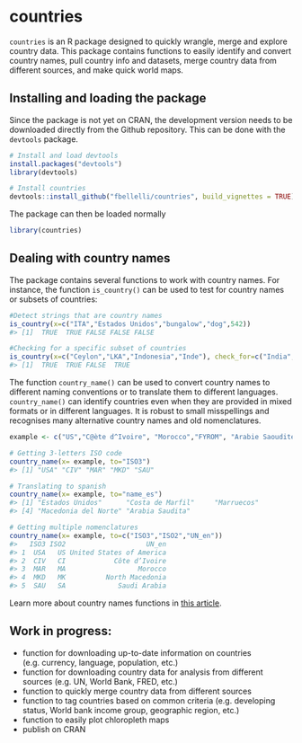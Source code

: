 
<!-- README.md is generated from README.Rmd. Please edit that file -->

# countries

<!-- badges: start -->
<!-- badges: end -->

`countries` is an R package designed to quickly wrangle, merge and
explore country data. This package contains functions to easily identify
and convert country names, pull country info and datasets, merge country
data from different sources, and make quick world maps.

## Installing and loading the package

Since the package is not yet on CRAN, the development version needs to
be downloaded directly from the Github repository. This can be done with
the `devtools` package.

``` r
# Install and load devtools
install.packages("devtools")
library(devtools)

# Install countries
devtools::install_github("fbellelli/countries", build_vignettes = TRUE)
```

The package can then be loaded normally

``` r
library(countries)
```

## Dealing with country names

The package contains several functions to work with country names. For
instance, the function `is_country()` can be used to test for country
names or subsets of countries:

``` r
#Detect strings that are country names
is_country(x=c("ITA","Estados Unidos","bungalow","dog",542))
#> [1]  TRUE  TRUE FALSE FALSE FALSE

#Checking for a specific subset of countries
is_country(x=c("Ceylon","LKA","Indonesia","Inde"), check_for=c("India","Sri Lanka"))
#> [1]  TRUE  TRUE FALSE  TRUE
```

The function `country_name()` can be used to convert country names to
different naming conventions or to translate them to different
languages. `country_name()` can identify countries even when they are
provided in mixed formats or in different languages. It is robust to
small misspellings and recognises many alternative country names and old
nomenclatures.

``` r
example <- c("US","C@ète d^Ivoire", "Morocco","FYROM", "Arabie Saoudite")

# Getting 3-letters ISO code
country_name(x= example, to="ISO3")
#> [1] "USA" "CIV" "MAR" "MKD" "SAU"

# Translating to spanish
country_name(x= example, to="name_es")
#> [1] "Estados Unidos"      "Costa de Marfil"     "Marruecos"          
#> [4] "Macedonia del Norte" "Arabia Saudita"

# Getting multiple nomenclatures
country_name(x= example, to=c("ISO3","ISO2","UN_en"))
#>   ISO3 ISO2                    UN_en
#> 1  USA   US United States of America
#> 2  CIV   CI            Côte d’Ivoire
#> 3  MAR   MA                  Morocco
#> 4  MKD   MK          North Macedonia
#> 5  SAU   SA             Saudi Arabia
```

Learn more about country names functions in [this
article](/articles/dealing_with_names.html).

## Work in progress:

-   function for downloading up-to-date information on countries
    (e.g. currency, language, population, etc.)
-   function for downloading country data for analysis from different
    sources (e.g. UN, World Bank, FRED, etc.)
-   function to quickly merge country data from different sources
-   function to tag countries based on common criteria (e.g. developing
    status, World bank income group, geographic region, etc.)
-   function to easily plot chloropleth maps
-   publish on CRAN
